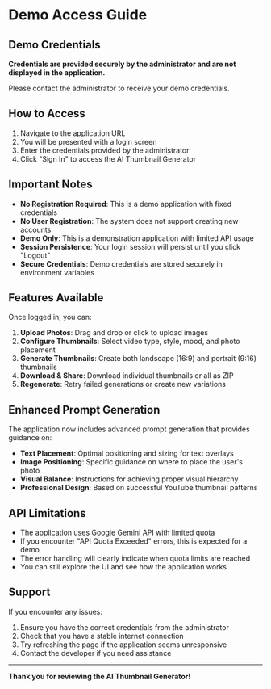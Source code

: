 # Demo Access Guide

## Demo Credentials

**Credentials are provided securely by the administrator and are not displayed in the application.**

Please contact the administrator to receive your demo credentials.

## How to Access

1. Navigate to the application URL
2. You will be presented with a login screen
3. Enter the credentials provided by the administrator
4. Click "Sign In" to access the AI Thumbnail Generator

## Important Notes

- **No Registration Required**: This is a demo application with fixed credentials
- **No User Registration**: The system does not support creating new accounts
- **Demo Only**: This is a demonstration application with limited API usage
- **Session Persistence**: Your login session will persist until you click "Logout"
- **Secure Credentials**: Demo credentials are stored securely in environment variables

## Features Available

Once logged in, you can:

1. **Upload Photos**: Drag and drop or click to upload images
2. **Configure Thumbnails**: Select video type, style, mood, and photo placement
3. **Generate Thumbnails**: Create both landscape (16:9) and portrait (9:16) thumbnails
4. **Download & Share**: Download individual thumbnails or all as ZIP
5. **Regenerate**: Retry failed generations or create new variations

## Enhanced Prompt Generation

The application now includes advanced prompt generation that provides guidance on:

- **Text Placement**: Optimal positioning and sizing for text overlays
- **Image Positioning**: Specific guidance on where to place the user's photo
- **Visual Balance**: Instructions for achieving proper visual hierarchy
- **Professional Design**: Based on successful YouTube thumbnail patterns

## API Limitations

- The application uses Google Gemini API with limited quota
- If you encounter "API Quota Exceeded" errors, this is expected for a demo
- The error handling will clearly indicate when quota limits are reached
- You can still explore the UI and see how the application works

## Support

If you encounter any issues:
1. Ensure you have the correct credentials from the administrator
2. Check that you have a stable internet connection
3. Try refreshing the page if the application seems unresponsive
4. Contact the developer if you need assistance

---

**Thank you for reviewing the AI Thumbnail Generator!**
